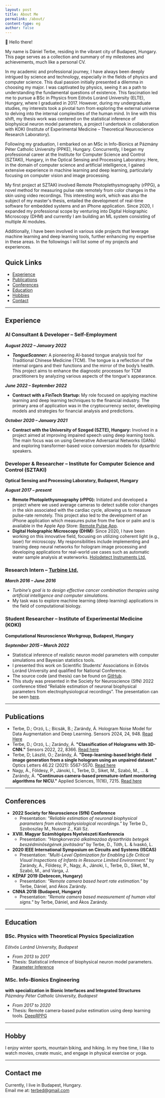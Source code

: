 ```yaml
---
layout: post
title: About Me
permalink: /about/
content-type: eg
author: false
---
```


<div class="two-columns">

<p>
 👋 Hello there!
</p>

<p>
My name is Dániel Terbe, residing in the vibrant city of Budapest, Hungary. 
This page serves as a collection and summary of my milestones and achievements, much like a personal CV.
</p>

<p>
In my academic and professional journey, I have always been deeply intrigued by science and technology, especially in the fields of physics and computer science. 
This dual passion initially presented a dilemma in choosing my major. I was captivated by physics, seeing it as a path to understanding the fundamental questions of existence. 
This fascination led me to pursue a BSc in Physics from Eötvös Loránd University (ELTE), Hungary, where I graduated in 2017. 
However, during my undergraduate studies, my interests took a pivotal turn from exploring the external universe to delving into the internal complexities of the human mind. 
In line with this shift, my thesis work was centered on the statistical inference of biophysical neuron model parameters, a project I undertook in collaboration with KOKI (Institute of Experimental Medicine – Theoretical Neuroscience Research Laboratory).
</p>

<p>
Following my graduation, I embarked on an MSc in Info-Bionics at Pázmány Péter Catholic University (PPKE), Hungary. 
Concurrently, I began my professional career at the Institute for Computer Science and Control (SZTAKI), Hungary, in the Optical Sensing and Processing Laboratory. 
Here, in the domain of computer science and artificial intelligence, I gained extensive experience in machine learning and deep learning, particularly focusing on computer vision and image processing. 
</p>

<p>
My first project at SZTAKI involved Remote Photoplethysmography (rPPG), a novel method for measuring pulse rate remotely from color changes in the skin using video recordings. 
This interesting work, which was also the subject of my master's thesis, entailed the development of real-time software for embedded systems and an iPhone application. 
Since 2020, I expanded my professional scope by venturing into Digital Holographic Microscopy (DHM) and currently I am building an ML system consisting of multiple AI modules.</p>

<p>
Additionally, I have been involved in various side projects that leverage machine learning and deep learning tools, further enhancing my expertise in these areas.
In the followings I will list some of my projects and experiences.
</p>
</div>


## Quick Links
- [Experience](#experience)
- [Publications](#publications)
- [Conferences](#conferences)
- [Education](#education)
- [Hobbies](#hobby)
- [Contact](#contact-me)

---

## Experience

### AI Consultant & Developer – Self-Employment
**_August 2022 – January 2022_**
- **_TongueScanner:_** A pioneering AI-based tongue analysis tool for Traditional Chinese Medicine (TCM). The tongue is a reflection of the internal organs and their functions and the mirror of the body’s health. This project aims to enhance the diagnostic processes for TCM practitioners by analyzing various aspects of the tongue's appearance.

**_June 2022 – September 2022_**
- **Contract with a FinTech Startup:** My role focused on applying machine learning and deep learning techniques to the financial industry. The primary area of application was in the cryptocurrency sector, developing models and strategies for financial analysis and predictions.

**_October 2020 – January 2021_**
- **Contract with the University of Szeged (SZTE), Hungary:** Involved in a project aimed at improving impaired speech using deep learning tools. The main focus was on using Generative Adversarial Networks (GANs) and exploring transformer-based voice conversion models for dysarthric speakers.

### Developer & Researcher – Institute for Computer Science and Control (SZTAKI)
__Optical Sensing and Processing Laboratory, Budapest, Hungary__

**_August 2017 – present_**
- **Remote Photoplethysmography (rPPG):** Initiated and developed a project where we used average cameras to detect subtle color changes in the skin associated with the cardiac cycle, allowing us to measure pulse-rate remotely. This project also led to the development of an iPhone application which measures pulse from the face or palm and is available in the Apple App Store: [Remote Pulse App](https://apps.apple.com/us/app/remote-pulse/id1468899497?l=en).
- **Digital Holographic Microscopy (DHM):** Since 2020, I have been working on this innovative field, focusing on utilizing coherent light (e.g., laser) for microscopy. My responsibilities include implementing and training deep neural networks for hologram image processing and developing applications for real-world use cases such as automatic water sample analysis at waterworks. [Holodetect Instruments Ltd.](https://holodetect.com)

### Research Intern – [Turbine Ltd.](https://turbine.ai)
**_March 2016 – June 2016_**
- _Turbine’s goal is to design effective cancer combination therapies using artificial intelligence and computer simulations._
- My task was to explore machine learning (deep learning) applications in the field of computational biology.


### Student Researcher – Institute of Experimental Medicine (KOKI)
__Computational Neuroscience Workgroup, Budapest, Hungary__

**_September 2015 – March 2022_**
- Statistical inference of realistic neuron model parameters with computer simulations and Bayesian statistics tools.
- I presented this work on Scientific Students’ Associations in Eötvös Loránd University and qualified for National Conference.
- The source code (and thesis) can be found on [GitHub](https://github.com/terbed/parameter-inference).
- This study was presented in the Society for Neuroscience (SfN) 2022 conference titled “Reliable estimation of neuronal biophysical parameters from electrophysiological recordings”. The presentation can be seen [here](https://www.dropbox.com/s/0kfvjkxp6jwm10s/SfN_2022_Kali_v2.mp4?dl=0).

---

## Publications

- Terbe, D.; Orzó, L.; Bicsák, B.; Zarándy, Á. Hologram Noise Model for Data Augmentation and Deep Learning. Sensors 2024, 24, 948. [Read Here](https://doi.org/10.3390/s24030948)
- Terbe, D.; Orzó, L.; Zarándy, Á. **"Classification of Holograms with 3D-CNN."** Sensors 2022, 22, 8366. [Read here](https://doi.org/10.3390/s22218366)
- Terbe, D; László, O.; Zarándy, Á. **"Deep-learning-based bright-field image generation from a single hologram using an unpaired dataset."** Optics Letters 46.22 (2021): 5567-5570. [Read here](https://eprints.sztaki.hu/10150/1/Terbe_5567_32478142_ny.pdf)
- Nagy, Á., Földesy, P., Jánoki, I., Terbe, D., Siket, M., Szabó, M., ... & Zarándy, Á. **"Continuous camera-based premature-infant monitoring algorithms for NICU."** Applied Sciences, 11(16), 7215. [Read here](https://www.mdpi.com/2076-3417/11/16/7215)

---

## Conferences

- **2022 Society for Neuroscience (SfN) Conference**
  - Presentation: _"Reliable estimation of neuronal biophysical parameters from electrophysiological recordings."_ by Terbe D., Szoboszlay M., Nusser Z., Káli Sz.
- **XVIII. Magyar Számítógépes Nyelvészeti Konferencia**
  - Presentation: _"Hangkorverzió alkalmazása dysarthriás betegek beszédminőségének javítására"_ by Terbe, D., Tóth, L. & Ivaskó, L.
- **2020 IEEE International Symposium on Circuits and Systems (ISCAS)**
  - Presentation: _"Multi-Level Optimization for Enabling Life Critical Visual Inspections of Infants in Resource Limited Environment."_ by Zarándy, Á., Földesy, P., Nagy, Á., Jánoki, I., Terbe, D., Siket, M., Szabó, M., and Varga, J.
- **KÉPAF 2019 (Debrecen, Hungary)**
  - Presentation: _"Remote camera based heart rate estimation."_ by Terbe, Dániel, and Ákos Zarándy.
- **CNNA 2018 (Budapest, Hungary)**
  - Presentation: _"Remote camera based measurement of human vital signs."_ by Terbe, Dániel, and Ákos Zarándy.

---

## Education

### BSc. Physics with Theoretical Physics Specialization
_Eötvös Loránd University, Budapest_
- _From 2013 to 2017_
- Thesis: Statistical inference of biophysical neuron model parameters. [Parameter Inference](https://github.com/terbed/parameter-inference)

### MSc. Info-Bionics Engineering
 **with specialization in Bionic Interfaces and Integrated Structures**
_Pázmány Péter Catholic University, Budapest_
- _From 2017 to 2020_
- Thesis: Remote camera-based pulse estimation using deep learning tools. [DeepRPPG](https://github.com/terbed/Deep-rPPG)

---

## Hobby

I enjoy winter sports, mountain biking, and hiking. In my free time, I like to watch movies, create music, and engage in physical exercise or yoga.

---

## Contact me

Currently, I live in Budapest, Hungary. \
Email me at: [terbed@gmail.com](mailto:terbed@gmail.com)
